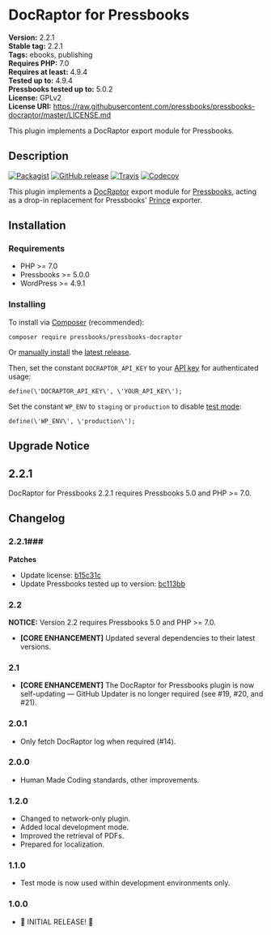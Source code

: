 # DocRaptor for Pressbooks #

**Version:** 2.2.1  
**Stable tag:** 2.2.1  
**Tags:** ebooks, publishing  
**Requires PHP:** 7.0  
**Requires at least:** 4.9.4  
**Tested up to:** 4.9.4  
**Pressbooks tested up to:** 5.0.2  
**License:** GPLv2  
**License URI:** https://raw.githubusercontent.com/pressbooks/pressbooks-docraptor/master/LICENSE.md  

This plugin implements a DocRaptor export module for Pressbooks.


## Description ##
[![Packagist](https://img.shields.io/packagist/v/pressbooks/pressbooks-docraptor.svg?style=flat-square)](https://packagist.org/packages/pressbooks/pressbooks-docraptor) [![GitHub release](https://img.shields.io/github/release/pressbooks/pressbooks-docraptor.svg?style=flat-square)](https://github.com/pressbooks/pressbooks-docraptor/releases) [![Travis](https://img.shields.io/travis/pressbooks/pressbooks-docraptor.svg?style=flat-square)](https://travis-ci.org/pressbooks/pressbooks-docraptor/) [![Codecov](https://img.shields.io/codecov/c/github/pressbooks/pressbooks-docraptor.svg?style=flat-square)](https://codecov.io/gh/pressbooks/pressbooks-docraptor)

This plugin implements a [DocRaptor](https://docraptor.com/) export module for [Pressbooks](https://pressbooks.org), acting as a drop-in replacement for Pressbooks' [Prince](https://princexml.com) exporter.

## Installation ##

### Requirements ###

* PHP >= 7.0
* Pressbooks >= 5.0.0
* WordPress >= 4.9.1

### Installing ###

To install via [Composer](https://getcomposer.org) (recommended):

```composer require pressbooks/pressbooks-docraptor```

Or [manually install](https://codex.wordpress.org/Managing_Plugins#Manual_Plugin_Installation) the [latest release](http://github.com/pressbooks/pressbooks-docraptor/releases/latest).

Then, set the constant `DOCRAPTOR_API_KEY` to your [API key](https://docraptor.com/documentation/api#api_authentication) for authenticated usage:

```define(\'DOCRAPTOR_API_KEY\', \'YOUR_API_KEY\');```

Set the constant `WP_ENV` to `staging` or `production` to disable [test mode](https://docraptor.com/documentation/api#api_test_docs):

```define(\'WP_ENV\', \'production\');```

## Upgrade Notice ##
## 2.2.1 ##

DocRaptor for Pressbooks 2.2.1 requires Pressbooks 5.0 and PHP >= 7.0.

## Changelog ##
### 2.2.1###

**Patches**

- Update license: [b15c31c](https://github.com/pressbooks/pressbooks-docraptor/commit/b15c31c)
- Update Pressbooks tested up to version: [bc113bb](https://github.com/pressbooks/pressbooks-docraptor/commit/bc113bb)

### 2.2 ###
**NOTICE:** Version 2.2 requires Pressbooks 5.0 and PHP >= 7.0.

* **[CORE ENHANCEMENT]** Updated several dependencies to their latest versions.

### 2.1 ###
* **[CORE ENHANCEMENT]** The DocRaptor for Pressbooks plugin is now self-updating — GitHub Updater is no longer required (see #19, #20, and #21).

### 2.0.1 ###
* Only fetch DocRaptor log when required (#14).

### 2.0.0 ###
* Human Made Coding standards, other improvements.

### 1.2.0 ###
* Changed to network-only plugin.
* Added local development mode.
* Improved the retrieval of PDFs.
* Prepared for localization.

### 1.1.0 ###

* Test mode is now used within development environments only.

### 1.0.0 ###

* 🚀 INITIAL RELEASE! 🚀
